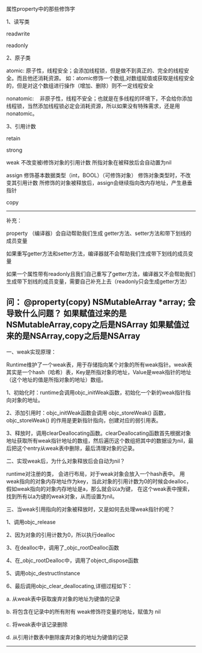属性property中的那些修饰字



1、读写类

readwrite

readonly



2、原子类

atomic: 原子性，线程安全；会添加线程锁，但是做不到真正的、完全的线程安全。而且他还消耗资源。
如：atomic修饰一个数组,对数组赋值或获取是线程安全的，但是对这个数组进行操作（增加、删除）则不一定线程安全

nonatomic:    非原子性，线程不安全；也就是在多线程的环境下，不会给你添加线程锁，当然添加线程锁必定会消耗资源，所以如果没有特殊需求，还是用nonatomic。





3、引用计数

retain

strong 

weak
    不改变被i修饰对象的引用计数
    所指对象在被释放后会自动置为nil

assign
    修饰基本数据类型（int，BOOL）（可修饰对象）
    修饰对象类型时，不改变其引用计数
    所修饰的对象被释放后，assign会继续指向改内存地址，产生悬垂指针

copy





---------

补充：

property （编译器）会自动帮助我们生成 getter方法、setter方法和带下划线的成员变量

如果重写getter方法和setter方法，编译器就不会帮助我们生成带下划线的成员变量

如果一个属性带有readonly且我们自己重写了getter方法，编译器又不会帮助我们生成带下划线的成员变量，需要自己补充上去（readonly只会生成getter方法）


问：
@property(copy) NSMutableArray *array;
会导致什么问题？
如果赋值过来的是NSMutableArray,copy之后是NSArray
如果赋值过来的是NSArray,copy之后是NSArray
---------



一、weak实现原理：

Runtime维护了一个weak表，用于存储指向某个对象的所有weak指针。weak表其实是一个hash（哈希）表，Key是所指对象的地址，Value是weak指针的地址（这个地址的值是所指对象的地址）数组。

1、初始化时：runtime会调用objc_initWeak函数，初始化一个新的weak指针指向对象的地址。

2、添加引用时：objc_initWeak函数会调用 objc_storeWeak() 函数， objc_storeWeak() 的作用是更新指针指向，创建对应的弱引用表。

3、释放时，调用clearDeallocating函数。clearDeallocating函数首先根据对象地址获取所有weak指针地址的数组，然后遍历这个数组把其中的数据设为nil，最后把这个entry从weak表中删除，最后清理对象的记录。



二、实现weak后，为什么对象释放后会自动为nil？

runtime对注册的类， 会进行布局，对于weak对象会放入一个hash表中。 用weak指向的对象内存地址作为key，当此对象的引用计数为0的时候会dealloc，假如weak指向的对象内存地址是a，那么就会以a为键， 在这个weak表中搜索，找到所有以a为键的weak对象，从而设置为nil。



三、当weak引用指向的对象被释放时，又是如何去处理weak指针的呢？

1、调用objc_release

2、因为对象的引用计数为0，所以执行dealloc

3、在dealloc中，调用了_objc_rootDealloc函数

4、在_objc_rootDealloc中，调用了object_dispose函数

5、调用objc_destructInstance

6、最后调用objc_clear_deallocating,详细过程如下：

a. 从weak表中获取废弃对象的地址为键值的记录

b. 将包含在记录中的所有附有 weak修饰符变量的地址，赋值为 nil

c. 将weak表中该记录删除

d. 从引用计数表中删除废弃对象的地址为键值的记录



---------


